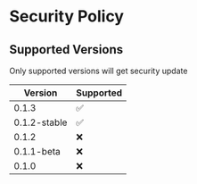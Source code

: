 # Security Policy

## Supported Versions

Only supported versions will get security update

| Version      | Supported          |
| -------      | ------------------ |
| 0.1.3        | :white_check_mark: |
| 0.1.2-stable | :white_check_mark: |
| 0.1.2        | :x: |
| 0.1.1-beta   | :x: |
| 0.1.0        | :x: |
